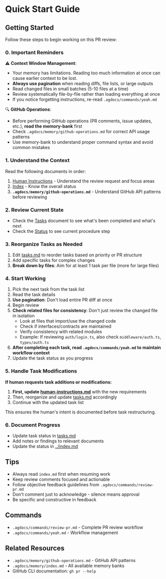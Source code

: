 # Quick Start Guide

## Getting Started

Follow these steps to begin working on this PR review:

### 0. Important Reminders

⚠️ **Context Window Management**:
- Your memory has limitations. Reading too much information at once can cause earlier context to be lost.
- **Always use pagination** when reading diffs, file lists, or large outputs
- Read changed files in small batches (5-10 files at a time)
- Review systematically file-by-file rather than loading everything at once
- If you notice forgetting instructions, re-read `.agdocs/commands/yeah.md`

🔍 **GitHub Operations**:
- Before performing GitHub operations (PR comments, issue updates, etc.), **read the memory-bank** first
- Check `.agdocs/memory/github-operations.md` for correct API usage patterns
- Use memory-bank to understand proper command syntax and avoid common mistakes

### 1. Understand the Context

Read the following documents in order:
1. [Human Instructions](./human-instructions.md) - Understand the review request and focus areas
2. [Index](./index.md) - Know the overall status
3. **`.agdocs/memory/github-operations.md`** - Understand GitHub API patterns before reviewing

### 2. Review Current State

- Check the [Tasks](./tasks.md) document to see what's been completed and what's next
- Check the [Status](./status.md) to see current procedure step

### 3. Reorganize Tasks as Needed

1. Edit [tasks.md](./tasks.md) to reorder tasks based on priority or PR structure
2. Add specific tasks for complex changes
3. **Break down by files**: Aim for at least 1 task per file (more for large files)

### 4. Start Working

1. Pick the next task from the task list
2. Read the task details
3. **Use pagination**: Don't load entire PR diff at once
4. Begin review
5. **Check related files for consistency**: Don't just review the changed file in isolation
   - Look at files that import/use the changed code
   - Check if interfaces/contracts are maintained
   - Verify consistency with related modules
   - Example: If reviewing `auth/login.ts`, also check `middleware/auth.ts`, `types/auth.ts`
5. **After completing each task, read `.agdocs/commands/yeah.md` to maintain workflow context**
6. Update the task status as you progress

### 5. Handle Task Modifications

**If human requests task additions or modifications:**
1. **First, update [human-instructions.md](./human-instructions.md)** with the new requirements
2. Then, reorganize and update [tasks.md](./tasks.md) accordingly
3. Continue with the updated task list

This ensures the human's intent is documented before task restructuring.

### 6. Document Progress

- Update task status in [tasks.md](./tasks.md)
- Add notes or findings to relevant documents
- Update the status in [../index.md](../index.md)

## Tips

- Always read `index.md` first when resuming work
- Keep review comments focused and actionable
- Follow objective feedback guidelines from `.agdocs/commands/review-pr.md`
- Don't comment just to acknowledge - silence means approval
- Be specific and constructive in feedback

## Commands

- `.agdocs/commands/review-pr.md` - Complete PR review workflow
- `.agdocs/commands/yeah.md` - Workflow management

## Related Resources

- `.agdocs/memory/github-operations.md` - GitHub API patterns
- `.agdocs/memory/index.md` - All available memory banks
- GitHub CLI documentation: `gh pr --help`
